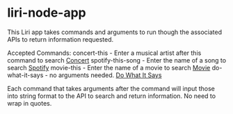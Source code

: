 # liri-node-app

This Liri app takes commands and arguments to run though the associated APIs to return information requested.

Accepted Commands:
concert-this - Enter a musical artist after this command to search [Concert](images/liriDefaultAndConcert.png)
spotify-this-song - Enter the name of a song to search [Spotify](images/liriSpotify.png)
movie-this - Enter the name of a movie to search [Movie](images/liriMovie.png)
do-what-it-says - no arguments needed. [Do What It Says](images/liriDoWhatItSays.png)

Each command that takes arguments after the command will input those into string format to the API to search and return information. No need to wrap in quotes.


